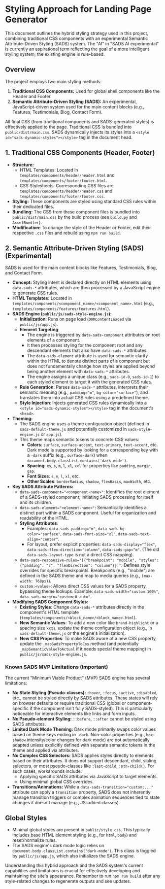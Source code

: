 # Styling Approach for Landing Page Generator

This document outlines the hybrid styling strategy used in this project, combining traditional CSS components with an experimental Semantic Attribute-Driven Styling (SADS) system. The "AI" in "SADS AI experimental" is currently an aspirational term reflecting the goal of a more intelligent styling system; the existing engine is rule-based.

## Overview

The project employs two main styling methods:

1.  **Traditional CSS Components:** Used for global shell components like the Header and Footer.
2.  **Semantic Attribute-Driven Styling (SADS):** An experimental, JavaScript-driven system used for the main content blocks (e.g., Features, Testimonials, Blog, Contact Form).

All final CSS (from traditional components and SADS-generated styles) is effectively applied to the page. Traditional CSS is bundled into `public/dist/main.css`. SADS dynamically injects its styles into a `<style id="sads-dynamic-styles"></style>` tag in the document head.

## 1. Traditional CSS Components (Header, Footer)

- **Structure:**
  - HTML Templates: Located in `templates/components/header/header.html` and `templates/components/footer/footer.html`.
  - CSS Stylesheets: Corresponding CSS files are `templates/components/header/header.css` and `templates/components/footer/footer.css`.
- **Styling:** These components are styled using standard CSS rules within their dedicated files.
- **Bundling:** The CSS from these component files is bundled into `public/dist/main.css` by the build process (see `build.py` and `AssetBundler`).
- **Modification:** To change the style of the Header or Footer, edit their respective `.css` files and rebuild using `npm run build`.

## 2. Semantic Attribute-Driven Styling (SADS) (Experimental)

SADS is used for the main content blocks like Features, Testimonials, Blog, and Contact Form.

- **Concept:** Styling intent is declared directly on HTML elements using `data-sads-*` attributes, which are then processed by a JavaScript engine to generate CSS rules.
- **HTML Templates:** Located in `templates/components/<component_name>/<component_name>.html` (e.g., `templates/components/features/features.html`).
- **SADS Engine (`public/js/sads-style-engine.js`):**
  - **Initialization**: Runs on page load (`DOMContentLoaded` via `public/js/app.js`).
  - **Element Targeting**:
    - The engine is triggered by `data-sads-component` attributes on root elements of a component.
    - It then processes styling for the component root and any descendant elements that also have `data-sads-*` attributes.
    - The `data-sads-element` attribute is used for semantic clarity within the HTML to denote distinct parts of a component but does not fundamentally change how styles are applied beyond being another element with `data-sads-*` attributes.
    - The engine assigns a unique class (e.g., `sads-id-0`, `sads-id-1`) to each styled element to target it with the generated CSS rules.
  - **Rule Generation**: Parses `data-sads-*` attributes, interprets their semantic meaning (e.g., `padding="m"`, `bg-color="surface"`), and translates them into actual CSS rules using a predefined theme.
  - **Style Injection**: Injects generated CSS rules dynamically into a `<style id="sads-dynamic-styles"></style>` tag in the document's `<head>`.
- **Theming:**
  - The SADS engine uses a theme configuration object (defined in `sads-default-theme.js` and potentially customized in `sads-style-engine.js` or `app.js`).
  - This theme maps semantic tokens to concrete CSS values:
    - **Colors**: `surface`, `surface-accent`, `text-primary`, `text-accent`, etc. Dark mode is supported by looking for a corresponding key with a `-dark` suffix (e.g., `surface-dark`) when `document.body.classList.contains('dark-mode')`.
    - **Spacing**: `xs`, `s`, `m`, `l`, `xl`, `xxl` for properties like `padding`, `margin`, `gap`.
    - **Font Sizes**: `s`, `m`, `l`, `xl`, etc.
    - **Other Scales**: `borderRadius`, `shadow`, `flexBasis`, `maxWidth`, etc.
- **Key SADS Attribute Patterns:**
  - `data-sads-component="<component-name>"`: Identifies the root element of a SADS-styled component, initiating SADS processing for itself and its children.
  - `data-sads-element="<element-name>"`: Semantically identifies a distinct part within a SADS component. Useful for organization and readability of the HTML.
  - **Styling Attributes**:
    - Examples: `data-sads-padding="m"`, `data-sads-bg-color="surface"`, `data-sads-font-size="xl"`, `data-sads-text-align="center"`.
    - For layout, prefer explicit properties: `data-sads-display="flex"`, `data-sads-flex-direction="column"`, `data-sads-gap="m"`. (The old `data-sads-layout-type` is not a direct CSS mapping).
  - `data-sads-responsive-rules='[{"breakpoint": "mobile", "styles": {"padding": "s", "flexDirection": "column"}}]'`: Defines style overrides for specific breakpoints. Breakpoints (e.g., "mobile") are defined in the SADS theme and map to media queries (e.g., `(max-width: 768px)`).
  - `custom:<value>`: Allows direct CSS values for a SADS property, bypassing theme lookups. Example: `data-sads-width="custom:100%"`, `data-sads-margin="custom:0 auto"`.
- **Modifying SADS Component Styles:**
  - **Existing Styles**: Change `data-sads-*` attributes directly in the component's HTML template (`templates/components/<block_name>/<block_name>.html`).
  - **New Semantic Values**: To add a new color like `brand-highlight` or a spacing size `xxxs`, update the theme configuration object (e.g., in `sads-default-theme.js` or the engine's initialization).
  - **New CSS Properties**: To make SADS aware of a new CSS property, update the `_mapSadsPropertyToCss` method (and potentially `_mapSemanticValueToActual` if it needs special theme mapping) in `public/js/sads-style-engine.js`.

### Known SADS MVP Limitations (Important)

The current "Minimum Viable Product" (MVP) SADS engine has several limitations:

- **No State Styling (Pseudo-classes):** `:hover`, `:focus`, `:active`, `:disabled`, etc., cannot be styled directly by SADS attributes. These states will rely on browser defaults or require traditional CSS (global or component-specific if the component isn't fully SADS-styled). This is particularly noticeable for interactive elements like links and form inputs.
- **No Pseudo-element Styling:** `::before`, `::after` cannot be styled using SADS attributes.
- **Limited Dark Mode Theming:** Dark mode primarily swaps color values based on theme keys ending in `-dark`. Non-color properties (e.g., `box-shadow` intensity/color changes for dark mode) are not automatically adapted unless explicitly defined with separate semantic tokens in the theme and applied via attributes.
- **No Complex CSS Selectors:** SADS applies styles directly to elements based on their attributes. It does not support descendant, child, sibling selectors, or most pseudo-classes like `:last-child`, `:nth-child()`. For such cases, workarounds include:
  - Applying specific SADS attributes via JavaScript to target elements.
  - Using minimal global CSS overrides.
- **Transitions/Animations:** While a `data-sads-transition="custom:..."` attribute can apply a `transition` property, SADS does not inherently manage transition triggers or complex animation sequences tied to state changes it doesn't manage (e.g., JS-added classes).

## Global Styles

- Minimal global styles are present in `public/style.css`. This typically includes base HTML element styling (e.g., for `html`, `body`) and reset/normalize rules.
- The SADS engine's dark mode logic relies on `document.body.classList.contains('dark-mode')`. This class is toggled by `public/js/app.js`, which also initializes the SADS engine.

Understanding this hybrid approach and the SADS system's current capabilities and limitations is crucial for effectively developing and maintaining the site's appearance. Remember to run `npm run build` after any style-related changes to regenerate outputs and see updates.
